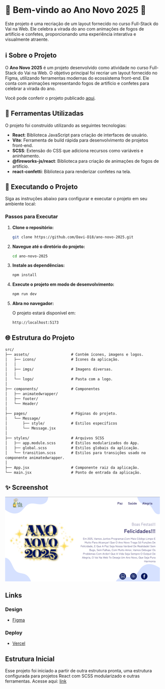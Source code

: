 # 🎉 **Bem-vindo ao Ano Novo 2025** 🚀

Este projeto é uma recriação de um layout fornecido no curso Full-Stack do Vai na Web. Ele celebra a virada do ano com animações de fogos de artifício e confetes, proporcionando uma experiência interativa e visualmente atraente.

## ℹ️ Sobre o Projeto

O **Ano Novo 2025** é um projeto desenvolvido como atividade no curso Full-Stack do Vai na Web. O objetivo principal foi recriar um layout fornecido no Figma, utilizando ferramentas modernas do ecossistema front-end. Ele conta com animações representando fogos de artifício e confetes para celebrar a virada do ano.

Você pode conferir o projeto publicado [aqui](https://ano-novo-2025-kappa.vercel.app).

## 🔧 Ferramentas Utilizadas

O projeto foi construído utilizando as seguintes tecnologias:

- **React**: Biblioteca JavaScript para criação de interfaces de usuário.
- **Vite**: Ferramenta de build rápida para desenvolvimento de projetos front-end.
- **SCSS**: Extensão do CSS que adiciona recursos como variáveis e aninhamento.
- **@fireworks-js/react**: Biblioteca para criação de animações de fogos de artifício.
- **react-confetti**: Biblioteca para renderizar confetes na tela.

## 🚀 Executando o Projeto

Siga as instruções abaixo para configurar e executar o projeto em seu ambiente local:

### Passos para Executar

1. **Clone o repositório:**

   ```bash
   git clone https://github.com/Davi-D18/ano-novo-2025.git
   ```

2. **Navegue até o diretório do projeto:**

   ```bash
   cd ano-novo-2025
   ```

3. **Instale as dependências:**

   ```bash
   npm install
   ```

4. **Execute o projeto em modo de desenvolvimento:**

   ```bash
   npm run dev
   ```

5. **Abra no navegador:**

   O projeto estará disponível em:

   ```
   http://localhost:5173
   ```

## 🌐 Estrutura do Projeto


```plaintext
src/
├── assets/                   # Contém ícones, imagens e logos.
│   ├── icons/                # Ícones da aplicação.
│   │   
│   ├── imgs/                 # Imagens diversas.
│   │   
│   └── logo/                 # Pasta com a logo.
│       
├── components/               # Componentes 
│   ├── animatedwrapper/
│   ├── footer/
│   └── Header/
│
├── pages/                    # Páginas do projeto.
│   └── Message/
│       ├── style/            # Estilos específicos
│       └── Message.jsx
│
├── styles/                   # Arquivos SCSS
│   ├── app.module.scss       # Estilos modularizados do App.
│   ├── global.scss           # Estilos globais da aplicação.
│   └── transition.scss       # Estilos para transições usado no componente animatedwrapper.
│
├── App.jsx                   # Componente raiz da aplicação.
└── main.jsx                  # Ponto de entrada da aplicação.

```

## ✨ Screenshot

<img src="./src/assets/imgs/layout.png" alt="Screenshot do projeto" width="800" />

## Links

### Design

* [Figma](https://www.figma.com/design/n6UEdCbVWyPzPwHWsdhHCM/Ano-Novo-2025?node-id=0-1&p=f&t=OFw1gh9MO6SZOqyJ-0)

### Deploy

* [Vercel](https://ano-novo-2025-kappa.vercel.app)

## Estrutura Inicial
Esse projeto foi iniciado a partir de outra estrutura pronta, uma estrutura configurada para projetos React com SCSS modularizado e outras ferramentas. Acesse aqui: [link](https://github.com/Davi-D18/b_react-scss)
